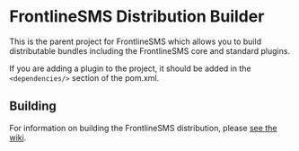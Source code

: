 FrontlineSMS Distribution Builder
=================================
This is the parent project for FrontlineSMS which allows you to build distributable bundles including the FrontlineSMS core and standard plugins.

If you are adding a plugin to the project, it should be added in the `<dependencies/>` section of the pom.xml.

Building
--------
For information on building the FrontlineSMS distribution, please [see the wiki](http://dev.frontlinesms.com/wiki).

